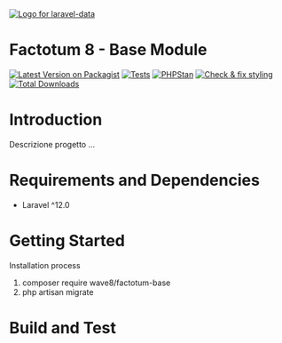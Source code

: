<div align="left">
    <a href="https://spatie.be/open-source?utm_source=github&utm_medium=banner&utm_campaign=laravel-data">
      <picture>
        <source media="(prefers-color-scheme: dark)" srcset="">
        <img alt="Logo for laravel-data" src="https://framerusercontent.com/images/JOikVuJn0Cyh8xGEJHDctbP7quY.png?scale-down-to=512">
      </picture>
    </a>

<h1>Factotum 8 - Base Module</h1>

[![Latest Version on Packagist](https://img.shields.io/packagist/v/spatie/laravel-data.svg?style=flat-square)](https://packagist.org/packages/spatie/laravel-data)
[![Tests](https://github.com/spatie/laravel-data/actions/workflows/run-tests.yml/badge.svg)](https://github.com/spatie/laravel-data/actions/workflows/run-tests.yml)
[![PHPStan](https://github.com/spatie/laravel-data/actions/workflows/phpstan.yml/badge.svg)](https://github.com/spatie/laravel-data/actions/workflows/phpstan.yml)
[![Check & fix styling](https://github.com/spatie/laravel-data/actions/workflows/php-cs-fixer.yml/badge.svg)](https://github.com/spatie/laravel-data/actions/workflows/php-cs-fixer.yml)
[![Total Downloads](https://img.shields.io/packagist/dt/spatie/laravel-data.svg?style=flat-square)](https://packagist.org/packages/spatie/laravel-data)

</div>

# Introduction 
Descrizione progetto ...

# Requirements and Dependencies
- Laravel ^12.0

# Getting Started
Installation process
1. composer require wave8/factotum-base
3. php artisan migrate

# Build and Test

